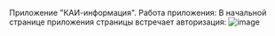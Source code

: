 Приложение "КАИ-информация". 
Работа приложения:
В начальной странице приложения страницы встречает авторизация:
![image](https://github.com/Nolucker391/app_project_kai/assets/140087176/56dbd09e-a070-454d-9735-570a23d6bfb6)


